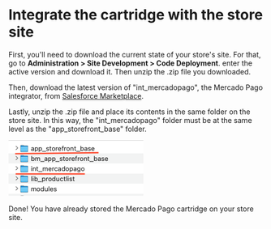 # Integrate the cartridge with the store site

First, you'll need to download the current state of your store's site. For that, go to **Administration > Site Development > Code Deployment**. enter the active version and download it. Then unzip the .zip file you downloaded.

Then, download the latest version of "int_mercadopago", the Mercado Pago integrator, from [Salesforce Marketplace](https://www.salesforce.com/products/commerce-cloud/partner-marketplace/partners/integrator-for-mercado-pago/).

Lastly, unzip the .zip file and place its contents in the same folder on the store site. In this way, the "int_mercadopago" folder must be at the same level as the "app_storefront_base" folder.

![How to save the Mercado Pago cartridge](/images/salesforce/folders.png "How to save the Mercado Pago cartridge")

Done! You have already stored the Mercado Pago cartridge on your store site.